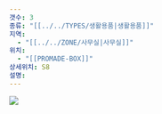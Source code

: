 ```yaml
---
갯수: 3
종류: "[[../../TYPES/생활용품|생활용품]]"
지역:
  - "[[../../ZONE/사무실|사무실]]"
위치:
  - "[[PROMADE-BOX]]"
상세위치: S8
설명:
---
```

![](http://192.168.50.22/devices/241123_IMG_0037.jpg)
